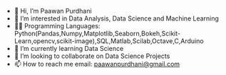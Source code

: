 - 👋 Hi, I’m Paawan Purdhani
- 👀 I’m interested in Data Analysis, Data Science and Machine Learning
- 👨‍💻 Programming Languages: Python(Pandas,Numpy,Matplotlib,Seaborn,Bokeh,Scikit-Learn,opencv,scikit-image),SQL,Matlab,Scilab,Octave,C,Arduino
- 🌱 I’m currently learning Data Science
- 💞️ I’m looking to collaborate on Data Science Projects
- 📫 How to reach me email: paawanpurdhani@gmail.com

<!---
Paawan13/Paawan13 is a ✨ special ✨ repository because its `README.md` (this file) appears on your GitHub profile.
You can click the Preview link to take a look at your changes.
--->
